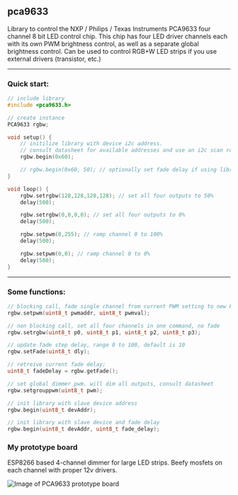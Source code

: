 ## pca9633

Library to control the NXP / Philips / Texas Instruments PCA9633 four channel 8 bit LED control chip. This chip has four LED driver channels each with its own PWM brightness control, as well as a separate global brightness control. Can be used to control RGB+W LED strips if you use external drivers (transistor, etc.)

---
### Quick start:

```c
// include library
#include <pca9633.h>

// create instance
PCA9633 rgbw; 

void setup() {
	// initilize library with device i2c address.
	// consult datasheet for available addresses and use an i2c scan routine to verify
	rgbw.begin(0x60);

	// rgbw.begin(0x60, 50); // optionally set fade delay if using library to transistion between PWM values
}

void loop() {
	rgbw.setrgbw(128,128,128,128); // set all four outputs to 50%
	delay(500);

	rgbw.setrgbw(0,0,0,0); // set all four outputs to 0%
	delay(500);

	rgbw.setpwm(0,255); // ramp channel 0 to 100%
	delay(500);

	rgbw.setpwm(0,0); // ramp channel 0 to 0%
	delay(500);
}
```
---

### Some functions:

```c
// blocking call, fade single channel from current PWM setting to new PWM setting
rgbw.setpwm(uint8_t pwmaddr, uint8_t pwmval); 

// non blocking call, set all four channels in one command, no fade
rgbw.setrgbw(uint8_t p0, uint8_t p1, uint8_t p2, uint8_t p3);

// update fade step delay, range 0 to 100, default is 10
rgbw.setFade(uint8_t dly);

// retreive current fade delay;
uint8_t fadeDelay = rgbw.getFade(); 

// set global dimmer pwm. will dim all outputs, consult datasheet
rgbw.setgrouppwm(uint8_t pwm);

// init library with slave device address
rgbw.begin(uint8_t devAddr);

// init library with slave device and fade delay
rgbw.begin(uint8_t devAddr, uint8_t fade_delay);

```

### My prototype board
ESP8266 based 4-channel dimmer for large LED strips. Beefy mosfets on each channel with proper 12v drivers.

![Image of PCA9633 prototype board](https://github.com/gordonthree/pca9633/blob/master/pca9633-proto.png?raw=true)
